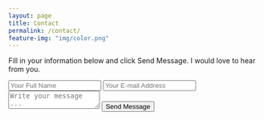 ```yaml
---
layout: page
title: Contact
permalink: /contact/
feature-img: "img/color.png"
---
```


Fill in your information below and click Send Message. I would love to hear from you.

<form action="https://getsimpleform.com/messages?form_api_token=b41db25c473e54017d99f474a5dfc60a" method="post">
  <!-- the redirect_to is optional, the form will redirect to the referrer on submission -->
  <input type='hidden' name='redirect_to' value='https://github.com/JayneMuir/portfolio-kami/thank-you/' />
  <input type='text' name='name' placeholder='Your Full Name' />
  <input type='email' name='email' placeholder='Your E-mail Address' />
  <textarea name='message' placeholder='Write your message ...'></textarea>
  <input type='submit' value='Send Message' />
</form>
